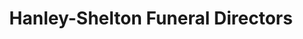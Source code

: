 ---
title: "Hanley-Shelton Funeral Directors"
url: /marietta/hanley-shelton-funeral-directors/
shop: funeral directors
---